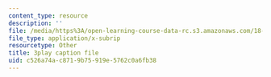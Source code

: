 ```yaml
---
content_type: resource
description: ''
file: /media/https%3A/open-learning-course-data-rc.s3.amazonaws.com/18-01sc-single-variable-calculus-fall-2010/c526a74ac8719b75919e5762c0a6fb38_aeXp1zC6Hls.srt
file_type: application/x-subrip
resourcetype: Other
title: 3play caption file
uid: c526a74a-c871-9b75-919e-5762c0a6fb38
---
```

